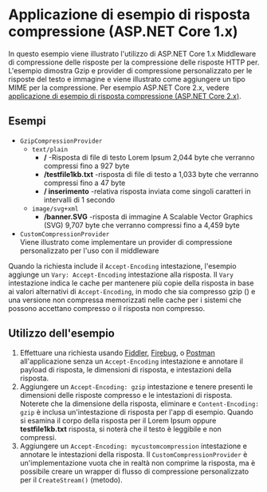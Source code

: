 # <a name="response-compression-sample-application-aspnet-core-1x"></a>Applicazione di esempio di risposta compressione (ASP.NET Core 1.x)

In questo esempio viene illustrato l'utilizzo di ASP.NET Core 1.x Middleware di compressione delle risposte per la compressione delle risposte HTTP per. L'esempio dimostra Gzip e provider di compressione personalizzato per le risposte del testo e immagine e viene illustrato come aggiungere un tipo MIME per la compressione. Per esempio ASP.NET Core 2.x, vedere [applicazione di esempio di risposta compressione (ASP.NET Core 2.x)](https://github.com/aspnet/AspNetCore.Docs/tree/master/aspnetcore/performance/response-compression/samples/2.x).

## <a name="examples-in-this-sample"></a>Esempi

* `GzipCompressionProvider`
  * `text/plain`
    * **/** -Risposta di file di testo Lorem Ipsum 2,044 byte che verranno compressi fino a 927 byte
    * **/testfile1kb.txt** -risposta di file di testo a 1,033 byte che verranno compressi fino a 47 byte
    * **/ inserimento** -relativa risposta inviata come singoli caratteri in intervalli di 1 secondo
  * `image/svg+xml`
    * **/banner.SVG** -risposta di immagine A Scalable Vector Graphics (SVG) 9,707 byte che verranno compressi fino a 4,459 byte
* `CustomCompressionProvider`<br>Viene illustrato come implementare un provider di compressione personalizzato per l'uso con il middleware

Quando la richiesta include il `Accept-Encoding` intestazione, l'esempio aggiunge un `Vary: Accept-Encoding` intestazione alla risposta. Il `Vary` intestazione indica le cache per mantenere più copie della risposta in base ai valori alternativi di `Accept-Encoding`, in modo che sia compresso gzip () e una versione non compressa memorizzati nelle cache per i sistemi che possono accettano compresso o il risposta non compresso.

## <a name="using-the-sample"></a>Utilizzo dell'esempio

1. Effettuare una richiesta usando [Fiddler](http://www.telerik.com/fiddler), [Firebug](http://getfirebug.com/), o [Postman](https://www.getpostman.com/) all'applicazione senza un `Accept-Encoding` intestazione e annotare il payload di risposta, le dimensioni di risposta, e intestazioni della risposta.
1. Aggiungere un `Accept-Encoding: gzip` intestazione e tenere presenti le dimensioni delle risposte compresso e le intestazioni di risposta. Noterete che la dimensione della risposta, eliminare e `Content-Encoding: gzip` è inclusa un'intestazione di risposta per l'app di esempio. Quando si esamina il corpo della risposta per il Lorem Ipsum oppure **testfile1kb.txt** risposta, si noterà che il testo è leggibile e non compressi.
1. Aggiungere un `Accept-Encoding: mycustomcompression` intestazione e annotare le intestazioni della risposta. Il `CustomCompressionProvider` è un'implementazione vuota che in realtà non comprime la risposta, ma è possibile creare un wrapper di flusso di compressione personalizzato per il `CreateStream()` (metodo).
